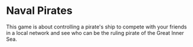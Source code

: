 # Naval Pirates
This game is about controlling a pirate's ship to compete with your friends in a local network and see who can be the ruling pirate of the Great Inner Sea.
